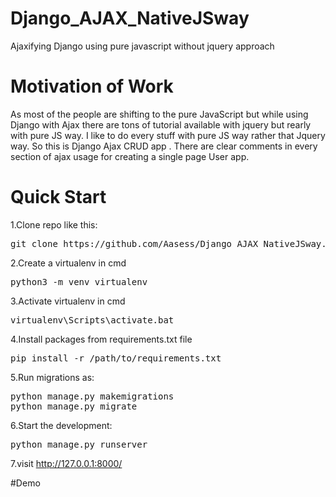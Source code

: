 # Django_AJAX_NativeJSway
Ajaxifying Django using pure javascript without jquery approach

# Motivation of Work
As most of the people are shifting to the pure JavaScript but while using Django with Ajax there are tons of tutorial available with jquery but rearly with pure JS way.
I like to do every stuff with pure JS way rather that Jquery way. So this is Django Ajax CRUD app . There are clear comments in every section of ajax usage for creating a 
single page User app.

# Quick Start
1.Clone repo like this:
 <pre>git clone https://github.com/Aasess/Django_AJAX_NativeJSway.git</pre>

2.Create a virtualenv in cmd
<pre>python3 -m venv virtualenv</pre>

3.Activate virtualenv in cmd
<pre>virtualenv\Scripts\activate.bat</pre>

4.Install packages from requirements.txt file
<pre>pip install -r /path/to/requirements.txt</pre>

5.Run migrations as:
<pre>python manage.py makemigrations
python manage.py migrate</pre>

6.Start the development:
<pre>python manage.py runserver</pre>

7.visit http://127.0.0.1:8000/

#Demo
